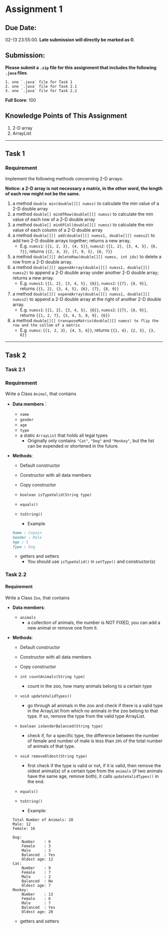 # Assignment 1

## **Due Date:**

02-13 23:55:00. **Late submission will directly be marked as 0**.

## **Submission:**

**Please submit a `.zip` file for this assignment that includes the following `.java` files**.

    1. one `.java` file for Task 1
    2. one `.java` file for Task 2.1
    3. one `.java` file for Task 2.2

**Full Score**: 100

## **Knowledge Points** of This Assignment

1. 2-D array
2. ArrayList

---

## Task 1

### Requirement

Implement the following methods concerning 2-D arrays:

**Notice: a 2-D array is not necessary a matrix, in the other word, the length of each row might not be the same.**

1. a method `double min(double[][] numss)` to calculate the min value of a 2-D double array
2. a method `double[] minOfRow(double[][] numss)` to calculate the min value of each row of a 2-D double array
3. a method `double[] minOfCol(double[][] numss)` to calculate the min value of each column of a 2-D double array
4. a method `double[][] add(double[][] numss1, double[][] numss2)` to add two 2-D double arrays together; returns a new array,
   - E.g. `numss1`: `{{1, 2, 3}, {4, 5}}`, `numss2`: `{{1, 2}, {3, 4, 5}, {6, 7}}`, returns `{{2, 4, 3}, {7, 9, 5}, {6, 7}}`
5. a method `double[][] deleteRow(double[][] numss, int idx)` to delete a row from a 2-D double array.
6. a method `double[][] appendArray(double[][] numss1, double[][] numss2)` to append a 2-D double array under another 2-D double array; returns a new array.
   - E.g. `numss1`: `{{1, 2}, {3, 4, 5}, {6}}`, `numss2`: `{{7}, {8, 9}}`, returns `{{1, 2}, {3, 4, 5}, {6}, {7}, {8, 9}}`
7. a method `double[][] expendArray(double[][] numss1, double[][] numss2)` to append a 2-D double array at the right of another 2-D double array.
   - E.g. `numss1`: `{{1, 2}, {3, 4, 5}, {6}}`, `numss2`: `{{7}, {8, 9}}`, returns `{{1, 2, 7}, {3, 4, 5, 8, 9}, {6}} `
8. a method `double[][] transposeMatrix(double[][] numss) to flip the row and the collom of a matrix`
   - E.g. `numss`: `{{1, 2, 3}, {4, 5, 6}}`, returns `{{1, 4}, {2, 5}, {3, 6}}`

---

## Task 2

### Task 2.1

### Requirement

Write a Class `Animal`, that contains

- **Data members**：

  - `name`
  - `gender`
  - `age`
  - `type`
  - a static `ArrayList` that holds all legal types
    - Originally only contains `"Cat"`, `"Dog"` and `"Monkey"`, but the list can be expended or shortened in the future.

- **Methods**:

  - Default constructor

  - Constructor with all data members
  - Copy constructor

  - `boolean isTypeValid(String type)`

  - `equals()`
  - `toString()`
    - Example

  ```markdown
  Name : Copain
  Gender : Male
  Age : 5
  Type : Dog
  ```

  - getters and setters
    - You should use `isTypeValid()` in `setType()` and constructor(s)

### Task 2.2

#### Requirement

Write a Class `Zoo`, that contains

- **Data members**:

  - `animals`
    - a collection of animals, the number is NOT FIXED, you can add a new animal or remove one from it.

- **Methods**:

  - Default constructor
  - Constructor with all data members
  - Copy constructor
  - `int countAnimals(String type)`
    - count in the zoo, how many animals belong to a certain type
  - `void updateValidTypes()`
    - go through all animals in the zoo and check if there is a valid type in the ArrayList from which no animals in the zoo belong to that type. If so, remove the type from the valid type ArrayList.
  - `boolean isGenderBalanced(String type)`
    - check if, for a specific type, the difference between the number of female and number of male is less than `20%` of the total number of animals of that type.
  - `void removeOldest(String type)`

    - first check if the type is valid or not, if it is valid, then remove the oldest animal(s) of a certain type from the `animals` (if two animals have the same age, remove both), it calls `updateValidTypes()` in the end.

  - `equals()`
  - `toString()`
    - Example:

  ```
  Total Number of Animals: 28
  Male: 12
  Female: 16

  Dog:
      Number    : 6
      Female    : 3
      Male      : 3
      Balanced  : Yes
      Oldest age: 12
  Cat:
      Number    : 9
      Female    : 7
      Male      : 2
      Balanced  : No
      Oldest age: 7
  Monkey:
      Number    : 13
      Female    : 6
      Male      : 7
      Balanced  : Yes
      Oldest age: 20
  ```

  - getters and setters
